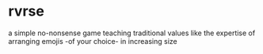 # rvrse
a simple no-nonsense game teaching traditional values like the expertise of arranging emojis -of your choice- in increasing size
